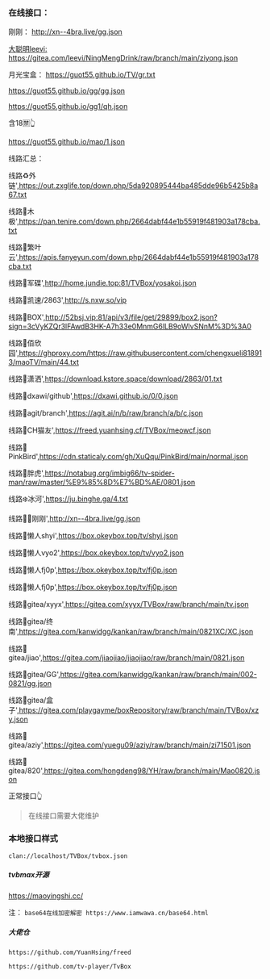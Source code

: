 ### 在线接口：

刚刚：
http://xn--4bra.live/gg.json

[大聪明leevi:](https://gitea.com/leevi) 
https://gitea.com/leevi/NingMengDrink/raw/branch/main/ziyong.json


月光宝盒：
https://guot55.github.io/TV/gr.txt

https://guot55.github.io/gg/gg.json

https://guot55.github.io/gg1/qh.json 

含18🈲👆

https://guot55.github.io/mao/1.json 

线路汇总：

线路♻️外链',https://out.zxglife.top/down.php/5da920895444ba485dde96b5425b8a67.txt

线路🍐木极',https://pan.tenire.com/down.php/2664dabf44e1b55919f481903a178cba.txt

线路🍊繁叶云',https://apis.fanyeyun.com/down.php/2664dabf44e1b55919f481903a178cba.txt

线路🍒军碟',http://home.jundie.top:81/TVBox/yosakoi.json

线路🍑凯速/2863',http://s.nxw.so/vip

线路🎁BOX',http://52bsj.vip:81/api/v3/file/get/29899/box2.json?sign=3cVyKZQr3lFAwdB3HK-A7h33e0MnmG6lLB9oWlvSNnM%3D%3A0

线路🌈佰欣园',https://ghproxy.com/https://raw.githubusercontent.com/chengxueli818913/maoTV/main/44.txt

线路🕺潇洒',https://download.kstore.space/download/2863/01.txt

线路🥦dxawi/github',https://dxawi.github.io/0/0.json

线路🍅agit/branch',https://agit.ai/n/b/raw/branch/a/b/c.json

线路🍆CH猫友',https://freed.yuanhsing.cf/TVBox/meowcf.json

线路🌽PinkBird',https://cdn.staticaly.com/gh/XuQqu/PinkBird/main/normal.json

线路🐯胖虎',https://notabug.org/imbig66/tv-spider-man/raw/master/%E9%85%8D%E7%BD%AE/0801.json

线路❄️冰河',https://ju.binghe.ga/4.txt

线路🛀🏻刚刚',http://xn--4bra.live/gg.json

线路🙇懒人shyi',https://box.okeybox.top/tv/shyi.json

线路🧕懒人vyo2',https://box.okeybox.top/tv/vyo2.json

线路👷懒人fj0p',https://box.okeybox.top/tv/fj0p.json

线路🎅懒人fj0p',https://box.okeybox.top/tv/fj0p.json

线路🥑gitea/xyyx',https://gitea.com/xyyx/TVBox/raw/branch/main/tv.json

线路🍌gitea/终南',https://gitea.com/kanwidgg/kankan/raw/branch/main/0821XC/XC.json

线路🍉gitea/jiao',https://gitea.com/jiaojiao/jiaojiao/raw/branch/main/0821.json

线路🍇gitea/GG',https://gitea.com/kanwidgg/kankan/raw/branch/main/002-0821/gg.json

线路🍓gitea/盒子',https://gitea.com/playgayme/boxRepository/raw/branch/main/TVBox/xzy.json

线路🍈gitea/aziy',https://gitea.com/yuegu09/aziy/raw/branch/main/zi71501.json

线路🎈gitea/820',https://gitea.com/hongdeng98/YH/raw/branch/main/Mao0820.json

正常接口👆


> 在线接口需要大佬维护

### 本地接口样式

```
clan://localhost/TVBox/tvbox.json
```


##### tvbmax开源
https://maoyingshi.cc/



注：
`base64在线加密解密 https://www.iamwawa.cn/base64.html`

##### 大佬仓
`https://github.com/YuanHsing/freed`

`https://github.com/tv-player/TvBox`
